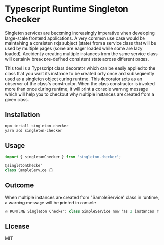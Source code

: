# Typescript Runtime Singleton Checker
Singleton services are becoming increasingly imperative when developing large-scale frontend applications. A very common use case would be maintaining a consisten rxjs subject (state) from a service class that will be used by multiple pages (some are eager loaded while some are lazy loaded).
Accidently creating multiple instances from the same service class will certainly break pre-defined consistent state across different pages.

This tool is a Typescript class decorator which can be easily applied to the class that you want its instance to be created only once and subsequently used as a singleton object during runtime.
This decorator acts as an observer of the class's constructor. When the class constructor is invoked more than once during runtime, it will print a console warning message which will
help you to checkout why multiple instances are created from a given class.
## Installation
```js
npm install singleton-checker
yarn add singleton-checker
```
## Usage

```js
import { singletonChecker } from 'singleton-checker';

@singletonChecker
class SampleService {}
```
## Outcome
When multiple instances are created from "SampleService" class in runtime, a warning message will be printed in console

```js
🔥 RUNTIME Singleton Checker: class SimpleService now has 2 instances running!
```
License
----

MIT

